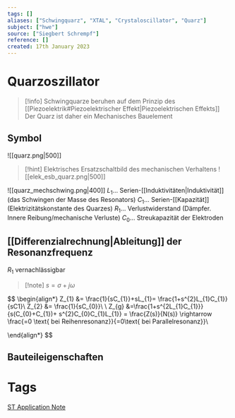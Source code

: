 ```yaml
---
tags: []
aliases: ["Schwingquarz", "XTAL", "Crystaloscillator", "Quarz"]
subject: ["hwe"]
source: ["Siegbert Schrempf"]
reference: []
created: 17th January 2023
---
```


# Quarzoszillator
> [!info] Schwingquarze beruhen auf dem Prinzip des [[Piezoelektrik#Piezoelektrischer Effekt|Piezoelektrischen Effekts]]
> Der Quarz ist daher ein Mechanisches Bauelement 

## Symbol

![[quarz.png|500]]

> [!hint] Elektrisches Ersatzschaltbild des mechanischen Verhaltens
> ![[elek_esb_quarz.png|500]]

![[quarz_mechschwing.png|400]]
$L_{1}\dots$ Serien-[[Induktivitäten|Induktivität]] (das Schwingen der Masse des Resonators)
$C_{1}\dots$ Serien-[[Kapazität]] (Elektrizitätskonstante des Quarzes)
$R_{1}\dots$ Verlustwiderstand (Dämpfer. Innere Reibung/mechanische Verluste)
$C_{0}\dots$ Streukapazität der Elektroden

## [[Differenzialrechnung|Ableitung]] der Resonanzfrequenz
$R_{1}$ vernachlässigbar

> [!note] $s=\sigma+j\omega$

$$
\begin{align*}
Z_{1} &= \frac{1}{sC_{1}}+sL_{1}= \frac{1+s^{2}L_{1}C_{1}}{sC1}\\
Z_{2} &= \frac{1}{sC_{0}}\\
\\
Z_{g} &=\frac{1+s^{2L_{1}C_{1}}}{s(C_{0}+C_{1})+ s^{2}C_{0}C_{1}L_{1}} = \frac{Z(s)}{N(s)} \rightarrow \frac{=0 \text{ bei Reihenresonanz}}{=0\text{ bei Parallelresonanz}}\\

\end{align*}
$$


## Bauteileigenschaften

# Tags

[ST Application Note](https://www.st.com/resource/en/application_note/an2867-oscillator-design-guide-for-stm8afals-stm32-mcus-and-mpus-stmicroelectronics.pdf)